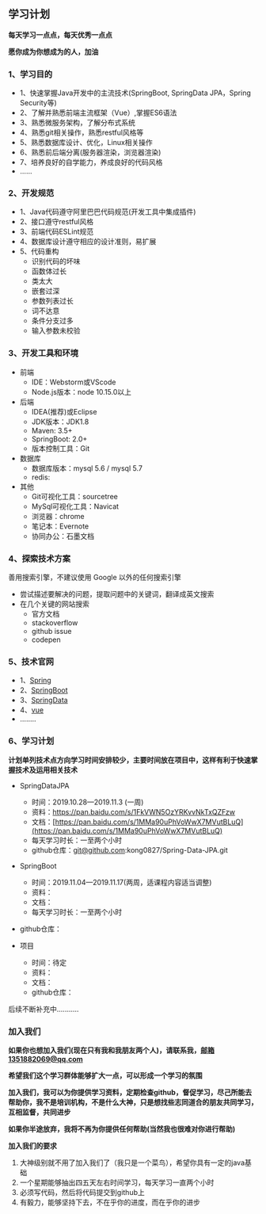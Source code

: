 ## 学习计划

**每天学习一点点，每天优秀一点点**

**愿你成为你想成为的人，加油**



### 1、学习目的

* 1、快速掌握Java开发中的主流技术(SpringBoot, SpringData JPA，Spring Security等)
* 2、了解并熟悉前端主流框架（Vue）,掌握ES6语法
* 3、熟悉微服务架构，了解分布式系统
* 4、熟悉git相关操作，熟悉restful风格等
* 5、熟悉数据库设计、优化，Linux相关操作
* 6、熟悉前后端分离(服务器渲染，浏览器渲染)
* 7、培养良好的自学能力，养成良好的代码风格
* ......
### 2、开发规范
* 1、Java代码遵守阿里巴巴代码规范(开发工具中集成插件)
* 2、接口遵守restful风格
* 3、前端代码ESLint规范
* 4、数据库设计遵守相应的设计准则，易扩展
* 5、代码重构
  * 识别代码的坏味
  * 函数体过长
  * 类太大
  * 嵌套过深
  * 参数列表过长
  * 词不达意
  * 条件分支过多
  * 输入参数未校验
### 3、开发工具和环境
* 前端
  * IDE：Webstorm或VScode
  * Node.js版本：node 10.15.0以上
* 后端
  * IDEA(推荐)或Eclipse
  * JDK版本：JDK1.8
  * Maven: 3.5+
  * SpringBoot: 2.0+
  * 版本控制工具：Git
* 数据库
  * 数据库版本：mysql 5.6 / mysql 5.7
  * redis:
* 其他
  * Git可视化工具：sourcetree
  * MySql可视化工具：Navicat
  * 浏览器：chrome
  * 笔记本：Evernote
  * 协同办公：石墨文档
### 4、探索技术方案
善用搜索引擎，不建议使用 Google 以外的任何搜索引擎

* 尝试描述要解决的问题，提取问题中的关键词，翻译成英文搜索
* 在几个关键的网站搜索
  * 官方文档
  * stackoverflow
  * github issue
  * codepen
### 5、技术官网
* 1、[Spring](https://spring.io/)
* 2、[SpringBoot](https://spring.io/projects/spring-boot)
* 3、[SpringData](https://spring.io/projects/spring-data)
* 4、[vue](https://cn.vuejs.org/)
* ........
### 6、学习计划
**计划单列技术点方向学习时间安排较少，主要时间放在项目中，这样有利于快速掌握技术及运用相关技术**

* SpringDataJPA
  * 时间：2019.10.28—2019.11.3 (一周)
  * 资料：https://pan.baidu.com/s/1FkVWN5OzYRKvvNkTxQZFzw
  * 文档：[https://pan.baidu.com/s/1MMa90uPhVoWwX7MVutBLuQ](https://pan.baidu.com/s/1MMa90uPhVoWwX7MVutBLuQ)
  * 每天学习时长：一至两个小时
  * github仓库：git@github.com:kong0827/Spring-Data-JPA.git
* SpringBoot
  * 时间：2019.11.04—2019.11.17(两周，适课程内容适当调整)
  * 资料：
  * 文档：
  * 每天学习时长：一至两个小时
* github仓库：
  

  
* 项目
  * 时间：待定
  * 资料：
  * 文档：
  * github仓库：



后续不断补充中...........



### 加入我们

**如果你也想加入我们(现在只有我和我朋友两个人)，请联系我，邮箱1351882069@qq.com**

**希望我们这个学习群体能够扩大一点，可以形成一个学习的氛围**

**加入我们，我可以为你提供学习资料，定期检查github，督促学习，尽己所能去帮助你，我不是培训机构，不是什么大神，只是想找些志同道合的朋友共同学习，互相监督，共同进步**

**如果你半途放弃，我将不再为你提供任何帮助(当然我也很难对你进行帮助)**

**加入我们的要求**

1. 大神级别就不用了加入我们了（我只是一个菜鸟），希望你具有一定的java基础
2. 一个星期能够抽出四五天左右时间学习，每天学习一直两个小时
3. 必须写代码，然后将代码提交到github上
4. 有毅力，能够坚持下去，不在乎你的进度，而在乎你的进步